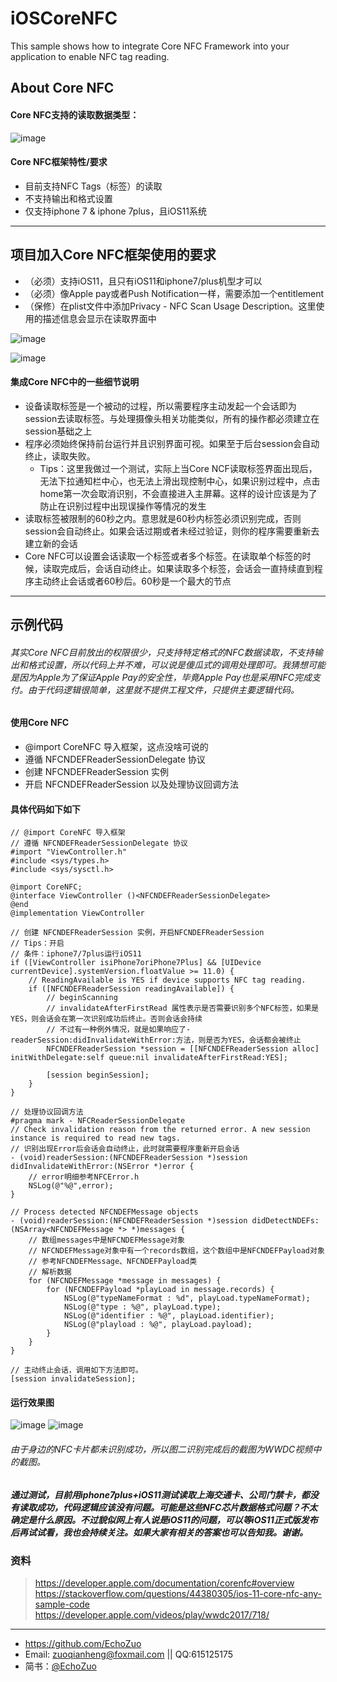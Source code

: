 # iOSCoreNFC
This sample shows how to integrate Core NFC Framework into your application to enable NFC tag reading.

## About Core NFC 
#### Core NFC支持的读取数据类型：
![image](https://raw.githubusercontent.com/EchoZuo/iOSCoreNFC/master/Resource/1.png)

#### Core NFC框架特性/要求
- 目前支持NFC Tags（标签）的读取
- 不支持输出和格式设置
- 仅支持iphone 7 & iphone 7plus，且iOS11系统

---
## 项目加入Core NFC框架使用的要求
- （必须）支持iOS11，且只有iOS11和iphone7/plus机型才可以
- （必须）像Apple pay或者Push Notification一样，需要添加一个entitlement
- （保修）在plist文件中添加Privacy - NFC Scan Usage Description。这里使用的描述信息会显示在读取界面中

![image](https://raw.githubusercontent.com/EchoZuo/iOSCoreNFC/master/Resource/2.png)

![image](https://raw.githubusercontent.com/EchoZuo/iOSCoreNFC/master/Resource/3.png)

#### 集成Core NFC中的一些细节说明
- 设备读取标签是一个被动的过程，所以需要程序主动发起一个会话即为session去读取标签。与处理摄像头相关功能类似，所有的操作都必须建立在session基础之上
- 程序必须始终保持前台运行并且识别界面可视。如果至于后台session会自动终止，读取失败。
    -   Tips：这里我做过一个测试，实际上当Core NCF读取标签界面出现后，无法下拉通知栏中心，也无法上滑出现控制中心，如果识别过程中，点击home第一次会取消识别，不会直接进入主屏幕。这样的设计应该是为了防止在识别过程中出现误操作等情况的发生
-  读取标签被限制的60秒之内。意思就是60秒内标签必须识别完成，否则session会自动终止。如果会话过期或者未经过验证，则你的程序需要重新去建立新的会话
-  Core NFC可以设置会话读取一个标签或者多个标签。在读取单个标签的时候，读取完成后，会话自动终止。如果读取多个标签，会话会一直持续直到程序主动终止会话或者60秒后。60秒是一个最大的节点
---

## 示例代码
###### 其实Core NFC目前放出的权限很少，只支持特定格式的NFC数据读取，不支持输出和格式设置，所以代码上并不难，可以说是傻瓜式的调用处理即可。我猜想可能是因为Apple为了保证Apple Pay的安全性，毕竟Apple Pay也是采用NFC完成支付。由于代码逻辑很简单，这里就不提供工程文件，只提供主要逻辑代码。

#### 使用Core NFC
- @import CoreNFC 导入框架，这点没啥可说的
- 遵循 NFCNDEFReaderSessionDelegate 协议
- 创建 NFCNDEFReaderSession 实例
- 开启 NFCNDEFReaderSession 以及处理协议回调方法

#### 具体代码如下如下
```
// @import CoreNFC 导入框架
// 遵循 NFCNDEFReaderSessionDelegate 协议
#import "ViewController.h"
#include <sys/types.h>
#include <sys/sysctl.h>

@import CoreNFC;
@interface ViewController ()<NFCNDEFReaderSessionDelegate>
@end
@implementation ViewController

// 创建 NFCNDEFReaderSession 实例，开启NFCNDEFReaderSession
// Tips：开启 
// 条件：iphone7/7plus运行iOS11
if ([ViewController isiPhone7oriPhone7Plus] && [UIDevice currentDevice].systemVersion.floatValue >= 11.0) {
    // ReadingAvailable is YES if device supports NFC tag reading.
    if ([NFCNDEFReaderSession readingAvailable]) {
        // beginScanning
        // invalidateAfterFirstRead 属性表示是否需要识别多个NFC标签，如果是YES，则会话会在第一次识别成功后终止。否则会话会持续
        // 不过有一种例外情况，就是如果响应了-readerSession:didInvalidateWithError:方法，则是否为YES，会话都会被终止
        NFCNDEFReaderSession *session = [[NFCNDEFReaderSession alloc] initWithDelegate:self queue:nil invalidateAfterFirstRead:YES];
        
        [session beginSession];
    }
}

// 处理协议回调方法
#pragma mark - NFCReaderSessionDelegate
// Check invalidation reason from the returned error. A new session instance is required to read new tags.
// 识别出现Error后会话会自动终止，此时就需要程序重新开启会话
- (void)readerSession:(NFCNDEFReaderSession *)session didInvalidateWithError:(NSError *)error {
    // error明细参考NFCError.h
    NSLog(@"%@",error);
}

// Process detected NFCNDEFMessage objects
- (void)readerSession:(NFCNDEFReaderSession *)session didDetectNDEFs:(NSArray<NFCNDEFMessage *> *)messages {
    // 数组messages中是NFCNDEFMessage对象
    // NFCNDEFMessage对象中有一个records数组，这个数组中是NFCNDEFPayload对象
    // 参考NFCNDEFMessage、NFCNDEFPayload类
    // 解析数据
    for (NFCNDEFMessage *message in messages) {
        for (NFCNDEFPayload *playLoad in message.records) {
            NSLog(@"typeNameFormat : %d", playLoad.typeNameFormat);
            NSLog(@"type : %@", playLoad.type);
            NSLog(@"identifier : %@", playLoad.identifier);
            NSLog(@"playload : %@", playLoad.payload);
        }
    }
}

// 主动终止会话，调用如下方法即可。
[session invalidateSession];
```

#### 运行效果图
![image](https://raw.githubusercontent.com/EchoZuo/iOSCoreNFC/master/Resource/4.png)
![image](https://raw.githubusercontent.com/EchoZuo/iOSCoreNFC/master/Resource/5.png)
###### 由于身边的NFC卡片都未识别成功，所以图二识别完成后的截图为WWDC视频中的截图。

##### 通过测试，目前用iphone7plus+iOS11测试读取上海交通卡、公司门禁卡，都没有读取成功，代码逻辑应该没有问题。可能是这些NFC芯片数据格式问题？不太确定是什么原因。不过貌似网上有人说是iOS11的问题，可以等iOS11正式版发布后再试试看，我也会持续关注。如果大家有相关的答案也可以告知我。谢谢。

### 资料
> https://developer.apple.com/documentation/corenfc#overview 
> https://stackoverflow.com/questions/44380305/ios-11-core-nfc-any-sample-code 
> https://developer.apple.com/videos/play/wwdc2017/718/ 

---
- https://github.com/EchoZuo
- Email: zuoqianheng@foxmail.com || QQ:615125175 
- 简书：[@EchoZuo](http://www.jianshu.com/u/3390ce71084e)



